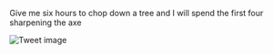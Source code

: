Give me six hours to chop down a tree and I will spend the first four sharpening the axe


![Tweet image](/asset/crosspoast/Gf6qoNDawAAaRBk.jpg)

